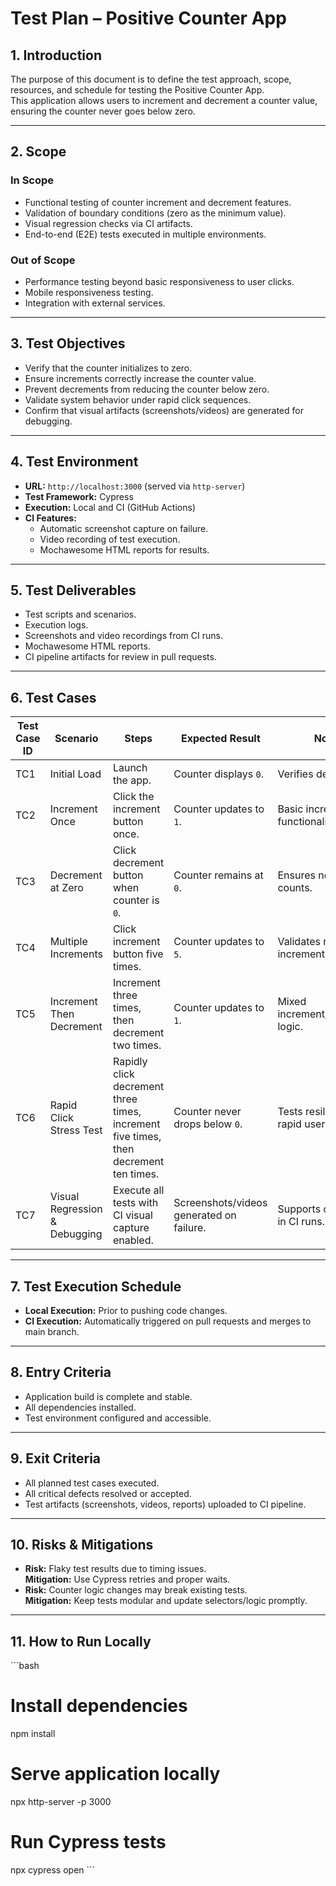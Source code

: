 # **Test Plan – Positive Counter App**

## **1. Introduction**

The purpose of this document is to define the test approach, scope, resources, and schedule for testing the Positive Counter App.  
This application allows users to increment and decrement a counter value, ensuring the counter never goes below zero.

---

## **2. Scope**

### **In Scope**
- Functional testing of counter increment and decrement features.
- Validation of boundary conditions (zero as the minimum value).
- Visual regression checks via CI artifacts.
- End-to-end (E2E) tests executed in multiple environments.

### **Out of Scope**
- Performance testing beyond basic responsiveness to user clicks.
- Mobile responsiveness testing.
- Integration with external services.

---

## **3. Test Objectives**
- Verify that the counter initializes to zero.
- Ensure increments correctly increase the counter value.
- Prevent decrements from reducing the counter below zero.
- Validate system behavior under rapid click sequences.
- Confirm that visual artifacts (screenshots/videos) are generated for debugging.

---

## **4. Test Environment**
- **URL:** `http://localhost:3000` (served via `http-server`)
- **Test Framework:** Cypress
- **Execution:** Local and CI (GitHub Actions)
- **CI Features:**
  - Automatic screenshot capture on failure.
  - Video recording of test execution.
  - Mochawesome HTML reports for results.

---

## **5. Test Deliverables**
- Test scripts and scenarios.
- Execution logs.
- Screenshots and video recordings from CI runs.
- Mochawesome HTML reports.
- CI pipeline artifacts for review in pull requests.

---

## **6. Test Cases**

| **Test Case ID** | **Scenario**                      | **Steps**                                                                                  | **Expected Result**                              | **Notes**                                |
|------------------|-----------------------------------|--------------------------------------------------------------------------------------------|--------------------------------------------------|-------------------------------------------|
| TC1              | Initial Load                      | Launch the app.                                                                            | Counter displays `0`.                           | Verifies default state.                   |
| TC2              | Increment Once                    | Click the increment button once.                                                           | Counter updates to `1`.                         | Basic increment functionality.            |
| TC3              | Decrement at Zero                  | Click decrement button when counter is `0`.                                               | Counter remains at `0`.                         | Ensures no negative counts.               |
| TC4              | Multiple Increments                | Click increment button five times.                                                         | Counter updates to `5`.                         | Validates repeated increments.             |
| TC5              | Increment Then Decrement           | Increment three times, then decrement two times.                                           | Counter updates to `1`.                         | Mixed increment/decrement logic.           |
| TC6              | Rapid Click Stress Test            | Rapidly click decrement three times, increment five times, then decrement ten times.       | Counter never drops below `0`.                  | Tests resilience to rapid user actions.    |
| TC7              | Visual Regression & Debugging      | Execute all tests with CI visual capture enabled.                                          | Screenshots/videos generated on failure.        | Supports debugging in CI runs.             |

---

## **7. Test Execution Schedule**
- **Local Execution:** Prior to pushing code changes.
- **CI Execution:** Automatically triggered on pull requests and merges to main branch.

---

## **8. Entry Criteria**
- Application build is complete and stable.
- All dependencies installed.
- Test environment configured and accessible.

---

## **9. Exit Criteria**
- All planned test cases executed.
- All critical defects resolved or accepted.
- Test artifacts (screenshots, videos, reports) uploaded to CI pipeline.

---

## **10. Risks & Mitigations**
- **Risk:** Flaky test results due to timing issues.  
  **Mitigation:** Use Cypress retries and proper waits.
- **Risk:** Counter logic changes may break existing tests.  
  **Mitigation:** Keep tests modular and update selectors/logic promptly.

---

## **11. How to Run Locally**

\`\`\`bash
# Install dependencies
npm install

# Serve application locally
npx http-server -p 3000

# Run Cypress tests
npx cypress open
\`\`\`
